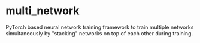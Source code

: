 # multi_network
PyTorch based neural network training framework to train multiple networks simultaneously by "stacking" networks on top of each other during training.
